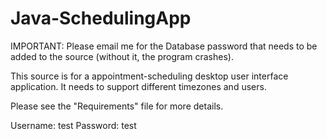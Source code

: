 # Java-SchedulingApp

IMPORTANT: Please email me for the Database password that needs to be added to the source (without it, the program crashes).

This source is for a appointment-scheduling desktop user interface application. It needs to support different timezones and users.

Please see the "Requirements" file for more details.

Username: test
Password: test
